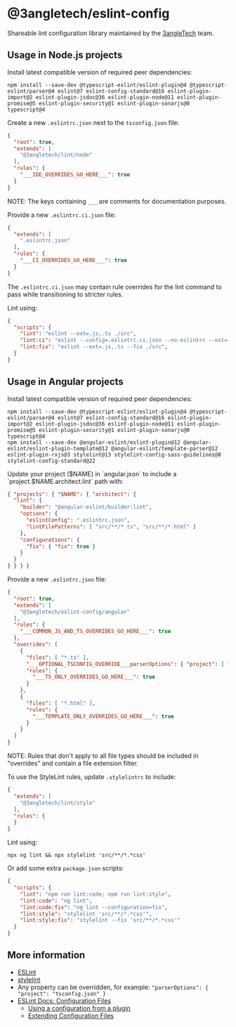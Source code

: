 # @3angletech/eslint-config

Shareable lint configuration library maintained by the [3angleTech](https://github.com/3angleTech) team.

## Usage in Node.js projects

Install latest compatible version of required peer dependencies:

```
npm install --save-dev @typescript-eslint/eslint-plugin@4 @typescript-eslint/parser@4 eslint@7 eslint-config-standard@16 eslint-plugin-import@2 eslint-plugin-jsdoc@36 eslint-plugin-node@11 eslint-plugin-promise@5 eslint-plugin-security@1 eslint-plugin-sonarjs@0 typescript@4
```

Create a new `.eslintrc.json` next to the `tsconfig.json` file:

```json
{
  "root": true,
  "extends": [
    "@3angletech/lint/node"
  ],
  "rules": {
    "___IDE_OVERRIDES_GO_HERE___": true
  }
}
```

NOTE: The keys containing `___` are comments for documentation purposes. 

Provide a new `.eslintrc.ci.json` file:

```json
{
  "extends": [
    ".eslintrc.json"
  ],
  "rules": {
    "___CI_OVERRIDES_GO_HERE___": true
  }
}
```

The `.eslintrc.ci.json` may contain rule overrides for the lint command to pass while transitioning to stricter rules.

Lint using:

```json lines
{
  "scripts": {
    "lint": "eslint --ext=.js,.ts ./src",
    "lint:ci": "eslint --config=.eslintrc.ci.json --no-eslintrc --ext=.js,.ts ./src",
    "lint:fix": "eslint --ext=.js,.ts --fix ./src",
  }
}
```

## Usage in Angular projects

Install latest compatible version of required peer dependencies:

```
npm install --save-dev @typescript-eslint/eslint-plugin@4 @typescript-eslint/parser@4 eslint@7 eslint-config-standard@16 eslint-plugin-import@2 eslint-plugin-jsdoc@36 eslint-plugin-node@11 eslint-plugin-promise@5 eslint-plugin-security@1 eslint-plugin-sonarjs@0 typescript@4
npm install --save-dev @angular-eslint/eslint-plugin@12 @angular-eslint/eslint-plugin-template@12 @angular-eslint/template-parser@12 eslint-plugin-rxjs@3 stylelint@13 stylelint-config-sass-guidelines@8 stylelint-config-standard@22
```

Update your project ($NAME) in `angular.json` to include a `project.$NAME.architect.lint` path with:

```json lines
{ "projects": { "$NAME": { "architect": {
  "lint": {
    "builder": "@angular-eslint/builder:lint",
    "options": {
      "eslintConfig": ".eslintrc.json",
      "lintFilePatterns": [ "src/**/*.ts", "src/**/*.html" ]
    },
    "configurations": {
      "fix": { "fix": true }
    }
  }
} } } }
```

Provide a new `.eslintrc.json` file:

```json
{
  "root": true,
  "extends": [
    "@3angletech/eslint-config/angular"
  ],
  "rules": {
    "___COMMON_JS_AND_TS_OVERRIDES_GO_HERE___": true
  },
  "overrides": [
    {
      "files": [ "*.ts" ],
      "___OPTIONAL_TSCONFIG_OVERRIDE___parserOptions": { "project": [ "tsconfig.json" ] },
      "rules": {
        "___TS_ONLY_OVERRIDES_GO_HERE___": true
      }
    },
    {
      "files": [ "*.html" ],
      "rules": {
        "___TEMPLATE_ONLY_OVERRIDES_GO_HERE___": true
      }
    }
  ]
}
```

NOTE: Rules that don't apply to all file types should be included in "overrides" and contain a file extension filter.

To use the StyleLint rules, update `.stylelintrc` to include:

```json
{
  "extends": [
    "@3angletech/lint/style"
  ],
  "rules": {
  }
}
```

Lint using:

    npx ng lint && npx stylelint 'src/**/*.*css'

Or add some extra `package.json` scripts:

```json
{
  "scripts": {
    "lint": "npm run lint:code; npm run lint:style",
    "lint:code": "ng lint",
    "lint:code:fix": "ng lint --configuration=fix",
    "lint:style": "stylelint 'src/**/*.*css'",
    "lint:style:fix": "stylelint --fix 'src/**/*.*css'"
  }
}
```

## More information

* [ESLint](https://eslint.org/)
* [stylelint](https://stylelint.io/)
* Any property can be overridden, for example: `"parserOptions": { "project": "tsconfig.json" }`
* [ESLint Docs: Configuration Files](https://eslint.org/docs/user-guide/configuring/configuration-files)
  * [Using a configuration from a plugin](https://eslint.org/docs/user-guide/configuring/configuration-files#using-a-configuration-from-a-plugin)
  * [Extending Configuration Files](https://eslint.org/docs/user-guide/configuring/configuration-files#extending-configuration-files)
